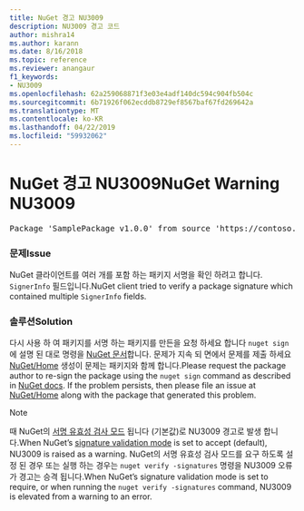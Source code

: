 ```yaml
---
title: NuGet 경고 NU3009
description: NU3009 경고 코드
author: mishra14
ms.author: karann
ms.date: 8/16/2018
ms.topic: reference
ms.reviewer: anangaur
f1_keywords:
- NU3009
ms.openlocfilehash: 62a259068871f3e03e4adf140dc594c904fb504c
ms.sourcegitcommit: 6b71926f062ecddb8729ef8567baf67fd269642a
ms.translationtype: MT
ms.contentlocale: ko-KR
ms.lasthandoff: 04/22/2019
ms.locfileid: "59932062"
---
```

# <a name="nuget-warning-nu3009"></a><span data-ttu-id="91ac0-103">NuGet 경고 NU3009</span><span class="sxs-lookup"><span data-stu-id="91ac0-103">NuGet Warning NU3009</span></span>

<pre>Package 'SamplePackage v1.0.0' from source 'https://contoso.com/index.json': The package signature file does not contain exactly one primary signature.</pre>

### <a name="issue"></a><span data-ttu-id="91ac0-104">문제</span><span class="sxs-lookup"><span data-stu-id="91ac0-104">Issue</span></span>

<span data-ttu-id="91ac0-105">NuGet 클라이언트를 여러 개를 포함 하는 패키지 서명을 확인 하려고 합니다. `SignerInfo` 필드입니다.</span><span class="sxs-lookup"><span data-stu-id="91ac0-105">NuGet client tried to verify a package signature which contained multiple `SignerInfo` fields.</span></span>


### <a name="solution"></a><span data-ttu-id="91ac0-106">솔루션</span><span class="sxs-lookup"><span data-stu-id="91ac0-106">Solution</span></span>

<span data-ttu-id="91ac0-107">다시 사용 하 여 패키지를 서명 하는 패키지를 만든을 요청 하세요 합니다 `nuget sign` 에 설명 된 대로 명령을 [NuGet 문서](https://docs.microsoft.com/en-us/nuget/create-packages/sign-a-package)합니다. 문제가 지속 되 면에서 문제를 제출 하세요 [NuGet/Home](https://github.com/NuGet/Home/issues) 생성이 문제는 패키지와 함께 합니다.</span><span class="sxs-lookup"><span data-stu-id="91ac0-107">Please request the package author to re-sign the package using the `nuget sign` command as described in [NuGet docs](https://docs.microsoft.com/en-us/nuget/create-packages/sign-a-package). If the problem persists, then please file an issue at [NuGet/Home](https://github.com/NuGet/Home/issues) along with the package that generated this problem.</span></span>


> [!Note]
> <span data-ttu-id="91ac0-108">때 NuGet의 [서명 유효성 검사 모드](https://docs.microsoft.com/en-us/nuget/consume-packages/installing-signed-packages#configure-package-signature-requirements) 됩니다 (기본값)로 NU3009 경고로 발생 합니다.</span><span class="sxs-lookup"><span data-stu-id="91ac0-108">When NuGet’s [signature validation mode](https://docs.microsoft.com/en-us/nuget/consume-packages/installing-signed-packages#configure-package-signature-requirements) is set to accept (default), NU3009 is raised as a warning.</span></span> <span data-ttu-id="91ac0-109">NuGet의 서명 유효성 검사 모드를 요구 하도록 설정 된 경우 또는 실행 하는 경우는 `nuget verify -signatures` 명령을 NU3009 오류가 경고는 승격 됩니다.</span><span class="sxs-lookup"><span data-stu-id="91ac0-109">When NuGet’s signature validation mode is set to require, or when running the `nuget verify -signatures` command, NU3009 is elevated from a warning to an error.</span></span> 
